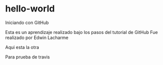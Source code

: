 # hello-world

Iniciando con GitHub

Esta es un aprendizaje realizado bajo los pasos del tutorial de GitHub
Fue realizado por Edwin Lacharme


Aqui esta la otra


Para prueba de travis
